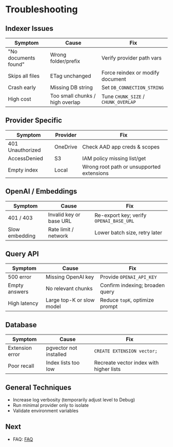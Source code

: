 # Troubleshooting

## Indexer Issues
| Symptom | Cause | Fix |
|---------|-------|-----|
| "No documents found" | Wrong folder/prefix | Verify provider path vars |
| Skips all files | ETag unchanged | Force reindex or modify document |
| Crash early | Missing DB string | Set `DB_CONNECTION_STRING` |
| High cost | Too small chunks / high overlap | Tune `CHUNK_SIZE` / `CHUNK_OVERLAP` |

## Provider Specific
| Symptom | Provider | Fix |
|---------|----------|-----|
| 401 Unauthorized | OneDrive | Check AAD app creds & scopes |
| AccessDenied | S3 | IAM policy missing list/get |
| Empty index | Local | Wrong root path or unsupported extensions |

## OpenAI / Embeddings
| Symptom | Cause | Fix |
|---------|-------|-----|
| 401 / 403 | Invalid key or base URL | Re-export key; verify `OPENAI_BASE_URL` |
| Slow embedding | Rate limit / network | Lower batch size, retry later |

## Query API
| Symptom | Cause | Fix |
|---------|-------|-----|
| 500 error | Missing OpenAI key | Provide `OPENAI_API_KEY` |
| Empty answers | No relevant chunks | Confirm indexing; broaden query |
| High latency | Large top-K or slow model | Reduce `topK`, optimize prompt |

## Database
| Symptom | Cause | Fix |
|---------|-------|-----|
| Extension error | pgvector not installed | `CREATE EXTENSION vector;` |
| Poor recall | Index lists too low | Recreate vector index with higher lists |

## General Techniques
- Increase log verbosity (temporarily adjust level to Debug)
- Run minimal provider only to isolate
- Validate environment variables

## Next
- FAQ: [FAQ](faq.md)
